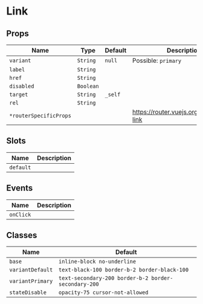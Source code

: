 # Link

## Props

| Name                   | Type      | Default | Description                               |
| ---------------------- | --------- | ------- | ----------------------------------------- |
| `variant`              | `String`  | `null`  | Possible: `primary`                       |
| `label`                | `String`  |         |                                           |
| `href`                 | `String`  |         |                                           |
| `disabled`             | `Boolean` |         |                                           |
| `target`               | `String`  | `_self` |                                           |
| `rel`                  | `String`  |         |                                           |
| `*routerSpecificProps` |           |         | https://router.vuejs.org/api/#router-link |

## Slots

| Name      | Description |
| --------- | ----------- |
| `default` |             |

## Events

| Name      | Description |
| --------- | ----------- |
| `onClick` |             |

## Classes

| Name             | Default                                              |
| ---------------- | ---------------------------------------------------- |
| `base`           | `inline-block no-underline`                          |
| `variantDefault` | `text-black-100 border-b-2 border-black-100`         |
| `variantPrimary` | `text-secondary-200 border-b-2 border-secondary-200` |
| `stateDisable`   | `opacity-75 cursor-not-allowed`                      |
